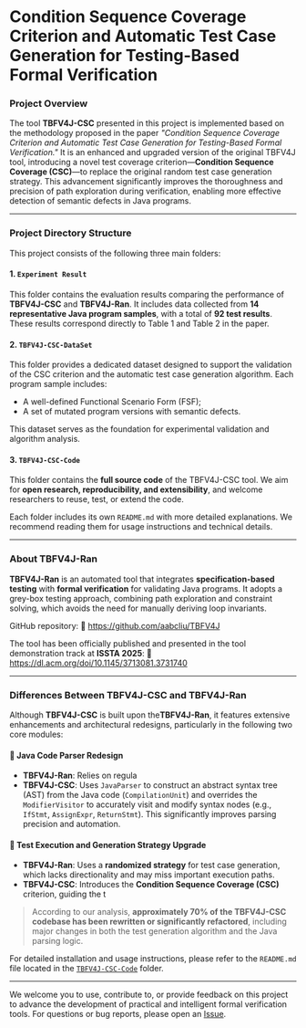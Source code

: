 # Condition Sequence Coverage Criterion and Automatic Test Case Generation for Testing-Based Formal Verification

###  Project Overview

The tool **TBFV4J-CSC** presented in this project is implemented based on the methodology proposed in the paper *"Condition Sequence Coverage Criterion and Automatic Test Case Generation for Testing-Based Formal Verification."* It is an enhanced and upgraded version of the original TBFV4J tool, introducing a novel test coverage criterion—**Condition Sequence Coverage (CSC)**—to replace the original random test case generation strategy. This advancement significantly improves the thoroughness and precision of path exploration during verification, enabling more effective detection of semantic defects in Java programs.

------

###  Project Directory Structure

This project consists of the following three main folders: 

#### 1. `Experiment Result`

This folder contains the evaluation results comparing the performance of **TBFV4J-CSC** and **TBFV4J-Ran**. It includes data collected from **14 representative Java program samples**, with a total of **92 test results**. These results correspond directly to Table 1 and Table 2 in the paper.

#### 2. `TBFV4J-CSC-DataSet`

This folder provides a dedicated dataset designed to support the validation of the CSC criterion and the automatic test case generation algorithm. Each program sample includes:

- A well-defined Functional Scenario Form (FSF);
- A set of mutated program versions with semantic defects.

This dataset serves as the foundation for experimental validation and algorithm analysis.

#### 3. `TBFV4J-CSC-Code`

This folder contains the **full source code** of the TBFV4J-CSC tool. We aim for **open research, reproducibility, and extensibility**, and welcome researchers to reuse, test, or extend the code.

Each folder includes its own `README.md` with more detailed explanations. We recommend reading them for usage instructions and technical details.

------

###  About TBFV4J-Ran

**TBFV4J-Ran** is an automated tool that integrates **specification-based testing** with **formal verification** for validating Java programs. It adopts a grey-box testing approach, combining path exploration and constraint solving, which avoids the need for manually deriving loop invariants.

GitHub repository:
🔗  https://github.com/aabcliu/TBFV4J

 The tool has been officially published and presented in the tool demonstration track at **ISSTA 2025**:
 🔗 https://dl.acm.org/doi/10.1145/3713081.3731740









------

###  Differences Between TBFV4J-CSC and TBFV4J-Ran

Although **TBFV4J-CSC** is built upon the**TBFV4J-Ran**, it features extensive enhancements and architectural redesigns, particularly in the following two core modules:

#### 🔹 Java Code Parser Redesign

- **TBFV4J-Ran**: Relies on regula
- **TBFV4J-CSC**: Uses `JavaParser` to construct an abstract syntax tree (AST) from the Java code (`CompilationUnit`) and overrides the `ModifierVisitor` to accurately visit and modify syntax nodes (e.g., `IfStmt`, `AssignExpr`, `ReturnStmt`). This significantly improves parsing precision and automation.

#### 🔹 Test Execution and Generation Strategy Upgrade

- **TBFV4J-Ran**: Uses a **randomized strategy** for test case generation, which lacks directionality and may miss important execution paths.
- **TBFV4J-CSC**: Introduces the **Condition Sequence Coverage (CSC)** criterion, guiding the t

> According to our analysis, **approximately 70% of the TBFV4J-CSC codebase has been rewritten or significantly refactored**, including major changes in both the test generation algorithm and the Java parsing logic.

For detailed installation and usage instructions, please refer to the `README.md` file located in the [`TBFV4J-CSC-Code`](https://chat3.sorryios.ai/c/TBFV4J-CSC-Code) folder.

------

We welcome you to use, contribute to, or provide feedback on this project to advance the development of practical and intelligent formal verification tools.
 For questions or bug reports, please open an [Issue](https://github.com/your-project/issues).

